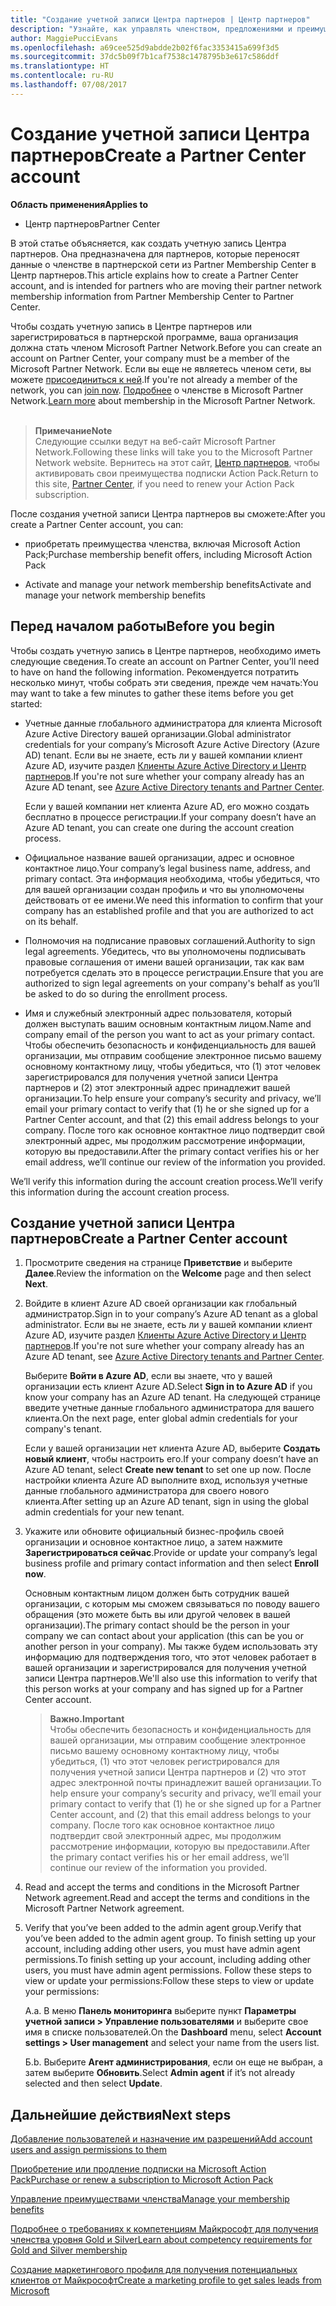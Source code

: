 ```yaml
---
title: "Создание учетной записи Центра партнеров | Центр партнеров"
description: "Узнайте, как управлять членством, предложениями и преимуществами Microsoft Partner Network в Центре партнеров."
author: MaggiePucciEvans
ms.openlocfilehash: a69cee525d9abdde2b02f6fac3353415a699f3d5
ms.sourcegitcommit: 37dc5b09f7b1caf7538c1478795b3e617c586ddf
ms.translationtype: HT
ms.contentlocale: ru-RU
ms.lasthandoff: 07/08/2017
---
```

# <a name="create-a-partner-center-account"></a><span data-ttu-id="bc9b7-103">Создание учетной записи Центра партнеров</span><span class="sxs-lookup"><span data-stu-id="bc9b7-103">Create a Partner Center account</span></span>

**<span data-ttu-id="bc9b7-104">Область применения</span><span class="sxs-lookup"><span data-stu-id="bc9b7-104">Applies to</span></span>**

-   <span data-ttu-id="bc9b7-105">Центр партнеров</span><span class="sxs-lookup"><span data-stu-id="bc9b7-105">Partner Center</span></span>


<span data-ttu-id="bc9b7-106">В этой статье объясняется, как создать учетную запись Центра партнеров. Она предназначена для партнеров, которые переносят данные о членстве в партнерской сети из Partner Membership Center в Центр партнеров.</span><span class="sxs-lookup"><span data-stu-id="bc9b7-106">This article explains how to create a Partner Center account, and is intended for partners who are moving their partner network membership information from Partner Membership Center to Partner Center.</span></span> 

<span data-ttu-id="bc9b7-107">Чтобы создать учетную запись в Центре партнеров или зарегистрироваться в партнерской программе, ваша организация должна стать членом Microsoft Partner Network.</span><span class="sxs-lookup"><span data-stu-id="bc9b7-107">Before you can create an account on Partner Center, your company must be a member of the Microsoft Partner Network.</span></span> <span data-ttu-id="bc9b7-108">Если вы еще не являетесь членом сети, вы можете [присоединиться к ней](https://partners.microsoft.com/PartnerProgram/simplifiedenrollment.aspx).</span><span class="sxs-lookup"><span data-stu-id="bc9b7-108">If you're not already a member of the network, you can [join now](https://partners.microsoft.com/PartnerProgram/simplifiedenrollment.aspx).</span></span> <span data-ttu-id="bc9b7-109">[Подробнее](https://partner.microsoft.com/membership) о членстве в Microsoft Partner Network.</span><span class="sxs-lookup"><span data-stu-id="bc9b7-109">[Learn more](https://partner.microsoft.com/membership) about membership in the Microsoft Partner Network.</span></span>  

>**<span data-ttu-id="bc9b7-110">Примечание</span><span class="sxs-lookup"><span data-stu-id="bc9b7-110">Note</span></span>**<br> <span data-ttu-id="bc9b7-111">Следующие ссылки ведут на веб-сайт Microsoft Partner Network.</span><span class="sxs-lookup"><span data-stu-id="bc9b7-111">Following these links will take you to the Microsoft Partner Network website.</span></span> <span data-ttu-id="bc9b7-112">Вернитесь на этот сайт, [Центр партнеров](https://partnercenter.microsoft.com/partner/home), чтобы активировать свои преимущества подписки Action Pack.</span><span class="sxs-lookup"><span data-stu-id="bc9b7-112">Return to this site, [Partner Center](https://partnercenter.microsoft.com/partner/home), if you need to renew your Action Pack subscription.</span></span>

<span data-ttu-id="bc9b7-113">После создания учетной записи Центра партнеров вы сможете:</span><span class="sxs-lookup"><span data-stu-id="bc9b7-113">After you create a Partner Center account, you can:</span></span>

-   <span data-ttu-id="bc9b7-114">приобретать преимущества членства, включая Microsoft Action Pack;</span><span class="sxs-lookup"><span data-stu-id="bc9b7-114">Purchase membership benefit offers, including Microsoft Action Pack</span></span> 

-   <span data-ttu-id="bc9b7-115">Activate and manage your network membership benefits</span><span class="sxs-lookup"><span data-stu-id="bc9b7-115">Activate and manage your network membership benefits</span></span>

## <a name="before-you-begin"></a><span data-ttu-id="bc9b7-116">Перед началом работы</span><span class="sxs-lookup"><span data-stu-id="bc9b7-116">Before you begin</span></span>

<span data-ttu-id="bc9b7-117">Чтобы создать учетную запись в Центре партнеров, необходимо иметь следующие сведения.</span><span class="sxs-lookup"><span data-stu-id="bc9b7-117">To create an account on Partner Center, you’ll need to have on hand the following information.</span></span> <span data-ttu-id="bc9b7-118">Рекомендуется потратить несколько минут, чтобы собрать эти сведения, прежде чем начать:</span><span class="sxs-lookup"><span data-stu-id="bc9b7-118">You may want to take a few minutes to gather these items before you get started:</span></span>

-   <span data-ttu-id="bc9b7-119">Учетные данные глобального администратора для клиента Microsoft Azure Active Directory вашей организации.</span><span class="sxs-lookup"><span data-stu-id="bc9b7-119">Global administrator credentials for your company’s Microsoft Azure Active Directory (Azure AD) tenant.</span></span> <span data-ttu-id="bc9b7-120">Если вы не знаете, есть ли у вашей компании клиент Azure AD, изучите раздел [Клиенты Azure Active Directory и Центр партнеров](azure-active-directory-tenants-and-partner-center.md).</span><span class="sxs-lookup"><span data-stu-id="bc9b7-120">If you're not sure whether your company already has an Azure AD tenant, see [Azure Active Directory tenants and Partner Center](azure-active-directory-tenants-and-partner-center.md).</span></span>

    <span data-ttu-id="bc9b7-121">Если у вашей компании нет клиента Azure AD, его можно создать бесплатно в процессе регистрации.</span><span class="sxs-lookup"><span data-stu-id="bc9b7-121">If your company doesn’t have an Azure AD tenant, you can create one during the account creation process.</span></span> 

-   <span data-ttu-id="bc9b7-122">Официальное название вашей организации, адрес и основное контактное лицо.</span><span class="sxs-lookup"><span data-stu-id="bc9b7-122">Your company’s legal business name, address, and primary contact.</span></span> <span data-ttu-id="bc9b7-123">Эта информация необходима, чтобы убедиться, что для вашей организации создан профиль и что вы уполномочены действовать от ее имени.</span><span class="sxs-lookup"><span data-stu-id="bc9b7-123">We need this information to confirm that your company has an established profile and that you are authorized to act on its behalf.</span></span> 

-   <span data-ttu-id="bc9b7-124">Полномочия на подписание правовых соглашений.</span><span class="sxs-lookup"><span data-stu-id="bc9b7-124">Authority to sign legal agreements.</span></span> <span data-ttu-id="bc9b7-125">Убедитесь, что вы уполномочены подписывать правовые соглашения от имени вашей организации, так как вам потребуется сделать это в процессе регистрации.</span><span class="sxs-lookup"><span data-stu-id="bc9b7-125">Ensure that you are authorized to sign legal agreements on your company's behalf as you’ll be asked to do so during the enrollment process.</span></span>

-   <span data-ttu-id="bc9b7-126">Имя и служебный электронный адрес пользователя, который должен выступать вашим основным контактным лицом.</span><span class="sxs-lookup"><span data-stu-id="bc9b7-126">Name and company email of the person you want to act as your primary contact.</span></span> <span data-ttu-id="bc9b7-127">Чтобы обеспечить безопасность и конфиденциальность для вашей организации, мы отправим сообщение электронное письмо вашему основному контактному лицу, чтобы убедиться, что (1) этот человек зарегистрировался для получения учетной записи Центра партнеров и (2) этот электронный адрес принадлежит вашей организации.</span><span class="sxs-lookup"><span data-stu-id="bc9b7-127">To help ensure your company’s security and privacy, we’ll email your primary contact to verify that (1) he or she signed up for a Partner Center account, and that (2) this email address belongs to your company.</span></span> <span data-ttu-id="bc9b7-128">После того как основное контактное лицо подтвердит свой электронный адрес, мы продолжим рассмотрение информации, которую вы предоставили.</span><span class="sxs-lookup"><span data-stu-id="bc9b7-128">After the primary contact verifies his or her email address, we’ll continue our review of the information you provided.</span></span>

<span data-ttu-id="bc9b7-129">We’ll verify this information during the account creation process.</span><span class="sxs-lookup"><span data-stu-id="bc9b7-129">We’ll verify this information during the account creation process.</span></span> 
 
## <a name="create-a-partner-center-account"></a><span data-ttu-id="bc9b7-130">Создание учетной записи Центра партнеров</span><span class="sxs-lookup"><span data-stu-id="bc9b7-130">Create a Partner Center account</span></span>

1.  <span data-ttu-id="bc9b7-131">Просмотрите сведения на странице **Приветствие** и выберите **Далее**.</span><span class="sxs-lookup"><span data-stu-id="bc9b7-131">Review the information on the **Welcome** page and then select **Next**.</span></span>

2.  <span data-ttu-id="bc9b7-132">Войдите в клиент Azure AD своей организации как глобальный администратор.</span><span class="sxs-lookup"><span data-stu-id="bc9b7-132">Sign in to your company’s Azure AD tenant as a global administrator.</span></span> <span data-ttu-id="bc9b7-133">Если вы не знаете, есть ли у вашей компании клиент Azure AD, изучите раздел [Клиенты Azure Active Directory и Центр партнеров](azure-active-directory-tenants-and-partner-center.md).</span><span class="sxs-lookup"><span data-stu-id="bc9b7-133">If you're not sure whether your company already has an Azure AD tenant, see [Azure Active Directory tenants and Partner Center](azure-active-directory-tenants-and-partner-center.md).</span></span>

    <span data-ttu-id="bc9b7-134">Выберите **Войти в Azure AD**, если вы знаете, что у вашей организации есть клиент Azure AD.</span><span class="sxs-lookup"><span data-stu-id="bc9b7-134">Select **Sign in to Azure AD** if you know your company has an Azure AD tenant.</span></span> <span data-ttu-id="bc9b7-135">На следующей странице введите учетные данные глобального администратора для вашего клиента.</span><span class="sxs-lookup"><span data-stu-id="bc9b7-135">On the next page, enter global admin credentials for your company's tenant.</span></span> 

    <span data-ttu-id="bc9b7-136">Если у вашей организации нет клиента Azure AD, выберите **Создать новый клиент**, чтобы настроить его.</span><span class="sxs-lookup"><span data-stu-id="bc9b7-136">If your company doesn’t have an Azure AD tenant, select **Create new tenant** to set one up now.</span></span> <span data-ttu-id="bc9b7-137">После настройки клиента Azure AD выполните вход, используя учетные данные глобального администратора для своего нового клиента.</span><span class="sxs-lookup"><span data-stu-id="bc9b7-137">After setting up an Azure AD tenant, sign in using the global admin credentials for your new tenant.</span></span>

3.  <span data-ttu-id="bc9b7-138">Укажите или обновите официальный бизнес-профиль своей организации и основное контактное лицо, а затем нажмите **Зарегистрироваться сейчас**.</span><span class="sxs-lookup"><span data-stu-id="bc9b7-138">Provide or update your company’s legal business profile and primary contact information and then select **Enroll now**.</span></span> 

    <span data-ttu-id="bc9b7-139">Основным контактным лицом должен быть сотрудник вашей организации, с которым мы сможем связываться по поводу вашего обращения (это можете быть вы или другой человек в вашей организации).</span><span class="sxs-lookup"><span data-stu-id="bc9b7-139">The primary contact should be the person in your company we can contact about your application (this can be you or another person in your company).</span></span> <span data-ttu-id="bc9b7-140">Мы также будем использовать эту информацию для подтверждения того, что этот человек работает в вашей организации и зарегистрировался для получения учетной записи Центра партнеров.</span><span class="sxs-lookup"><span data-stu-id="bc9b7-140">We'll also use this information to verify that this person works at your company and has signed up for a Partner Center account.</span></span>

    >**<span data-ttu-id="bc9b7-141">Важно.</span><span class="sxs-lookup"><span data-stu-id="bc9b7-141">Important</span></span>**<br> <span data-ttu-id="bc9b7-142">Чтобы обеспечить безопасность и конфиденциальность для вашей организации, мы отправим сообщение электронное письмо вашему основному контактному лицу, чтобы убедиться, (1) что этот человек регистрировался для получения учетной записи Центра партнеров и (2) что этот адрес электронной почты принадлежит вашей организации.</span><span class="sxs-lookup"><span data-stu-id="bc9b7-142">To help ensure your company’s security and privacy, we’ll email your primary contact to verify that (1) he or she signed up for a Partner Center account, and (2) that this email address belongs to your company.</span></span> <span data-ttu-id="bc9b7-143">После того как основное контактное лицо подтвердит свой электронный адрес, мы продолжим рассмотрение информации, которую вы предоставили.</span><span class="sxs-lookup"><span data-stu-id="bc9b7-143">After the primary contact verifies his or her email address, we’ll continue our review of the information you provided.</span></span>

4.  <span data-ttu-id="bc9b7-144">Read and accept the terms and conditions in the Microsoft Partner Network agreement.</span><span class="sxs-lookup"><span data-stu-id="bc9b7-144">Read and accept the terms and conditions in the Microsoft Partner Network agreement.</span></span> 

5.  <span data-ttu-id="bc9b7-145">Verify that you’ve been added to the admin agent group.</span><span class="sxs-lookup"><span data-stu-id="bc9b7-145">Verify that you’ve been added to the admin agent group.</span></span> <span data-ttu-id="bc9b7-146">To finish setting up your account, including adding other users, you must have admin agent permissions.</span><span class="sxs-lookup"><span data-stu-id="bc9b7-146">To finish setting up your account, including adding other users, you must have admin agent permissions.</span></span> <span data-ttu-id="bc9b7-147">Follow these steps to view or update your permissions:</span><span class="sxs-lookup"><span data-stu-id="bc9b7-147">Follow these steps to view or update your permissions:</span></span>

    <span data-ttu-id="bc9b7-148">А.</span><span class="sxs-lookup"><span data-stu-id="bc9b7-148">a.</span></span> <span data-ttu-id="bc9b7-149">В меню **Панель мониторинга** выберите пункт **Параметры учетной записи > Управление пользователями** и выберите свое имя в списке пользователей.</span><span class="sxs-lookup"><span data-stu-id="bc9b7-149">On the **Dashboard** menu, select **Account settings > User management** and select your name from the users list.</span></span> 

    <span data-ttu-id="bc9b7-150">Б.</span><span class="sxs-lookup"><span data-stu-id="bc9b7-150">b.</span></span> <span data-ttu-id="bc9b7-151">Выберите **Агент администрирования**, если он еще не выбран, а затем выберите **Обновить**.</span><span class="sxs-lookup"><span data-stu-id="bc9b7-151">Select **Admin agent** if it’s not already selected and then select **Update**.</span></span> 

## <a name="next-steps"></a><span data-ttu-id="bc9b7-152">Дальнейшие действия</span><span class="sxs-lookup"><span data-stu-id="bc9b7-152">Next steps</span></span>

[<span data-ttu-id="bc9b7-153">Добавление пользователей и назначение им разрешений</span><span class="sxs-lookup"><span data-stu-id="bc9b7-153">Add account users and assign permissions to them</span></span>](create-user-accounts-and-set-permissions.md)

[<span data-ttu-id="bc9b7-154">Приобретение или продление подписки на Microsoft Action Pack</span><span class="sxs-lookup"><span data-stu-id="bc9b7-154">Purchase or renew a subscription to Microsoft Action Pack</span></span>](mpn-get-action-pack.md)

[<span data-ttu-id="bc9b7-155">Управление преимуществами членства</span><span class="sxs-lookup"><span data-stu-id="bc9b7-155">Manage your membership benefits</span></span>](manage-your-partner-network-benefits.md)

[<span data-ttu-id="bc9b7-156">Подробнее о требованиях к компетенциям Майкрософт для получения членства уровня Gold и Silver</span><span class="sxs-lookup"><span data-stu-id="bc9b7-156">Learn about competency requirements for Gold and Silver membership</span></span>](learn-about-competencies.md)

[<span data-ttu-id="bc9b7-157">Создание маркетингового профиля для получения потенциальных клиентов от Майкрософт</span><span class="sxs-lookup"><span data-stu-id="bc9b7-157">Create a marketing profile to get sales leads from Microsoft</span></span>](create-a-marketing-profile.md)